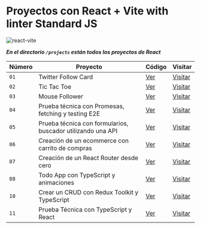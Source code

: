 # Proyectos con React + Vite with linter Standard JS

![react-vite](https://github.com/dieegoludee/react-repository/assets/127766535/cbd0499c-528a-4c96-9719-0797460c8b1a)

***En el directorio `/projects` están todos los proyectos de React***

| Número  | Proyecto | Código | Visitar |
| ------------- | ------------- | ------------- | ------------- |
| `01`  | Twitter Follow Card  | [Ver](https://github.com/dieegoludee/react-repository/tree/main/projects/01-twitter-card)  | [Visitar](https://01-twitter-card.surge.sh/)  |
| `02`  | Tic Tac Toe  | [Ver](https://github.com/dieegoludee/react-repository/tree/main/projects/02-tic-tac-toe)  | [Visitar](https://02-tictactoe.surge.sh/)  |
| `03`  | Mouse Follower  | [Ver](https://github.com/dieegoludee/react-repository/tree/main/projects/03-mouse-follower)  | [Visitar](https://03-mouse-follower.surge.sh/)  |
| `04`  | Prueba técnica con Promesas, fetching y testing E2E  | [Ver](https://github.com/dieegoludee/react-repository/tree/main/projects/04-react-prueba-tecnica)  | [Visitar](https://04-prueba-tecnica.surge.sh/)  |
| `05`  | Prueba técnica con formularios, buscador utilizando una API  | [Ver](https://github.com/dieegoludee/react-repository/tree/main/projects/05-react-buscador-peliculas)  | [Visitar](https://05-buscador-peliculas.surge.sh/)  |
| `06`  | Creación de un ecommerce con carrito de compras  | [Ver](https://github.com/dieegoludee/react-repository/tree/main/projects/06-shopping-cart)  | [Visitar](https://06-shopping-cart.surge.sh/)  |
| `07`  | Creación de un React Router desde cero  | [Ver](https://github.com/dieegoludee/react-repository/tree/main/projects/07-react-router)  | [Visitar](https://07-react-router.surge.sh/)  |
| `08`  | Todo App con TypeScript y animaciones  | [Ver](https://github.com/dieegoludee/react-repository/tree/main/projects/08-todo-app-ts)  | [Visitar]()  |
| `10`  | Crear un CRUD con Redux Toolkit y TypeScript  | [Ver](https://github.com/dieegoludee/react-repository/tree/main/projects/10-crud-react-redux)  | [Visitar]()  |
| `11`  | Prueba Técnica con TypeScript y React  | [Ver](https://github.com/dieegoludee/react-repository/tree/main/projects/11-typescript-prueba-tecnica)  | [Visitar]()  |
